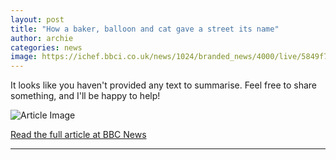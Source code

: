 ```yaml
---
layout: post
title: "How a baker, balloon and cat gave a street its name"
author: archie
categories: news
image: https://ichef.bbci.co.uk/news/1024/branded_news/4000/live/5849f750-8a4e-11f0-b391-6936825093bd.png
---
```

It looks like you haven't provided any text to summarise. Feel free to share something, and I'll be happy to help!

![Article Image](https://ichef.bbci.co.uk/news/1024/branded_news/4000/live/5849f750-8a4e-11f0-b391-6936825093bd.png)

[Read the full article at BBC News](https://www.bbc.com/news/videos/ckg351zz450o?at_medium=RSS&at_campaign=rss)

---
